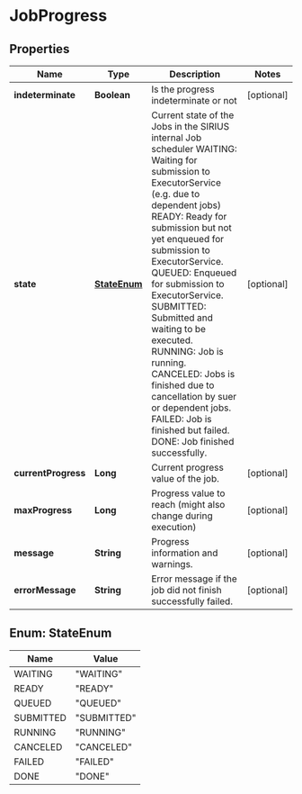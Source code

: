 # JobProgress

## Properties
Name | Type | Description | Notes
------------ | ------------- | ------------- | -------------
**indeterminate** | **Boolean** | Is the progress indeterminate or not |  [optional]
**state** | [**StateEnum**](#StateEnum) | Current state of the Jobs in the SIRIUS internal Job scheduler           WAITING: Waiting for submission to ExecutorService (e.g. due to dependent jobs)          READY: Ready for submission but not yet enqueued for submission to ExecutorService.          QUEUED: Enqueued for submission to ExecutorService.          SUBMITTED: Submitted and waiting to be executed.          RUNNING: Job is running.          CANCELED: Jobs is finished due to cancellation by suer or dependent jobs.          FAILED: Job is finished but failed.          DONE: Job finished successfully. |  [optional]
**currentProgress** | **Long** | Current progress value of the job. |  [optional]
**maxProgress** | **Long** | Progress value to reach (might also change during execution) |  [optional]
**message** | **String** | Progress information and warnings. |  [optional]
**errorMessage** | **String** | Error message if the job did not finish successfully failed. |  [optional]

<a name="StateEnum"></a>
## Enum: StateEnum
Name | Value
---- | -----
WAITING | &quot;WAITING&quot;
READY | &quot;READY&quot;
QUEUED | &quot;QUEUED&quot;
SUBMITTED | &quot;SUBMITTED&quot;
RUNNING | &quot;RUNNING&quot;
CANCELED | &quot;CANCELED&quot;
FAILED | &quot;FAILED&quot;
DONE | &quot;DONE&quot;

